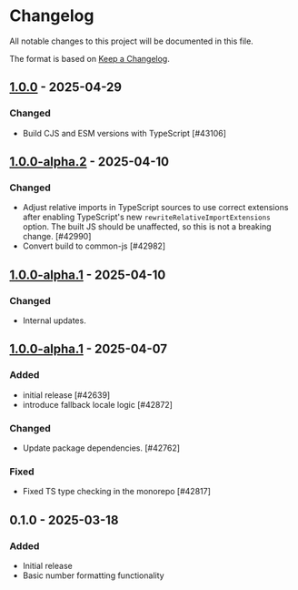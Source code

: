 # Changelog

All notable changes to this project will be documented in this file.

The format is based on [Keep a Changelog](https://keepachangelog.com/en/1.0.0/).

## [1.0.0] - 2025-04-29

### Changed

- Build CJS and ESM versions with TypeScript [#43106]

## [1.0.0-alpha.2] - 2025-04-10

### Changed

- Adjust relative imports in TypeScript sources to use correct extensions after enabling TypeScript's new `rewriteRelativeImportExtensions` option. The built JS should be unaffected, so this is not a breaking change. [#42990]
- Convert build to common-js [#42982]

## [1.0.0-alpha.1] - 2025-04-10

### Changed

- Internal updates.

## [1.0.0-alpha.1] - 2025-04-07

### Added

- initial release [#42639]
- introduce fallback locale logic [#42872]

### Changed

- Update package dependencies. [#42762]

### Fixed

- Fixed TS type checking in the monorepo [#42817]

## 0.1.0 - 2025-03-18

### Added

- Initial release
- Basic number formatting functionality

[1.0.0]: https://github.com/Automattic/number-formatters/compare/1.0.0-alpha.2...1.0.0
[1.0.0-alpha.2]: https://github.com/Automattic/number-formatters/compare/1.0.0-alpha.1...1.0.0-alpha.2
[1.0.0-alpha.1]: https://github.com/Automattic/number-formatters/compare/0.1.0...1.0.0-alpha.1

